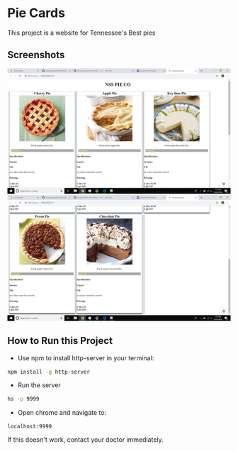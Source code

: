 # Pie Cards

This project is a website for Tennessee's Best pies

## Screenshots
![Home Page](./ScrShot1.PNG)
![Home Page](./ScrShot2.PNG)


## How to Run this Project
* Use npm to install http-server in your terminal:
```sh
npm install -g http-server
```
* Run the server
```sh
hs -p 9999
```
* Open chrome and navigate to:
```
localhost:9999
```
If this doesn't work, contact your doctor immediately.  
